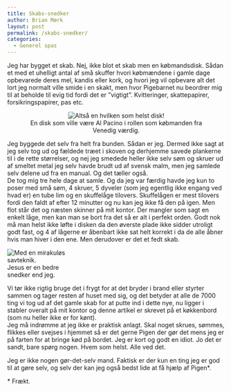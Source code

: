 ```yaml
---
title: Skabs-snedker
author: Brian Mørk
layout: post
permalink: /skabs-snedker/
categories:
  - Generel spas
---
```

Jeg har bygget et skab. Nej, ikke blot et skab men en købmandsdisk. Sådan et med et uhelligt antal af små skuffer hvori købmændene i gamle dage opbevarede deres mel, kandis eller kork, og hvori jeg vil opbevare alt det lort jeg normalt ville smide i en skakt, men hvor Pigebarnet nu beordrer mig til at beholde til evig tid fordi det er ”vigtigt”. Kvitteringer, skattepapirer, forsikringspapirer, pas etc. 

<center>
  </p> <div class="bitImage bitCenter" style="width: 452px">
    <img src="http://www.abekat.net/wp-content/images/al.jpg" alt="Altså en hvilken som helst disk!" /><br /> En disk som ville være Al Pacino i rollen som købmanden fra Venedig værdig.
  </div>
  
  <p>
    </center>
  </p>
  
  <p>
    Jeg byggede det selv fra helt fra bunden. Sådan er jeg. Dermed ikke sagt at jeg selv tog ud og fældede træet i skoven og derhjemme savede plankerne til i de rette størrelser, og nej jeg smedede heller ikke selv søm og skruer ud af smeltet metal jeg selv havde brudt ud af svensk malm, men jeg samlede selv delene ud fra en manual. Og det tæller også.<br /> De tog mig tre hele dage at samle. Og da jeg var færdig havde jeg kun to poser med små søm, 4 skruer, 5 dyveler (som jeg egentlig ikke engang ved hvad er) en tube lim og en skuffelåge tilovers. Skuffelågen er mest tilovers fordi den faldt af efter 12 minutter og nu kan jeg ikke få den på igen. Men flot står det og næsten skinner på mit kontor. Der mangler som sagt en enkelt låge, men kan man se bort fra det så er alt i perfekt orden. Godt nok må man helst ikke løfte i disken da den øverste plade ikke sidder utroligt godt fast, og 4 af lågerne er åbenbart ikke sat helt korrekt i da de alle åbner hvis man hiver i den ene. Men derudover er det et fedt skab.
  </p>
  
  <div class="bitImage bitRight" style="width: 176px">
    <img src="http://www.abekat.net/wp-content/images/jesus1.jpg" alt="Med en mirakuløs savteknik." /><br /> Jesus er en bedre snedker end jeg.
  </div>
  
  <p>
    Vi tør ikke rigtig bruge det i frygt for at det bryder i brand eller styrter sammen og tager resten af huset med sig, og det betyder at alle de 7000 ting vi tog ud af det gamle skab for at putte ind i dette nye, nu ligger i stabler overalt på mit kontor og denne artikel er skrevet på et køkkenbord (som nu heller ikke er for kønt).<br /> Jeg må indrømme at jeg ikke er praktisk anlagt. Skal noget skrues, sømmes, flikkes eller svejses i hjemmet så er det gerne Pigen der gør det mens jeg er på farten for at bringe kød på bordet. Jeg er kort og godt en idiot. Jo det er sandt, bare spørg nogen. Hvem som helst. Alle ved det.
  </p>
  
  <p>
    Jeg er ikke nogen gør-det-selv mand. Faktisk er der kun en ting jeg er god til at gøre selv, og selv der kan jeg også bedst lide at få hjælp af Pigen*.
  </p>
  
  <p>
    * Frækt.
  </p>